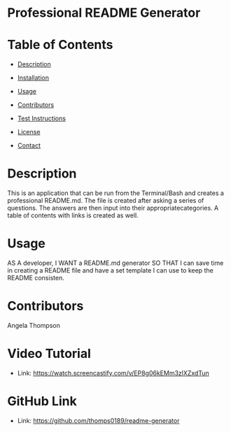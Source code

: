 # Professional README Generator 

# Table of Contents
    
  - [Description](#description)

  - [Installation](#installation)

  - [Usage](#usage)

  - [Contributors](#contributors)

  - [Test Instructions](#test)

  - [License](#license)

  - [Contact](#github)


# Description 
  This is an application that can be run from the Terminal/Bash and creates a professional README.md. The file is created after asking a series of questions. The answers are then input into their appropriatecategories. A table of contents with links is created as well. 


# Usage
  AS A developer, 
  I WANT a README.md generator 
  SO THAT I can save time in creating a README file and have a set template I can use to keep the README consisten. 

# Contributors
  Angela Thompson
  

# Video Tutorial
- Link: https://watch.screencastify.com/v/EP8g06kEMm3zlXZxdTun 

# GitHub Link
- Link: https://github.com/thomps0189/readme-generator